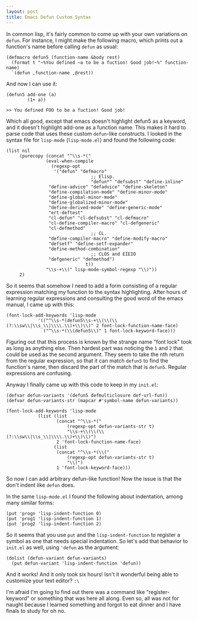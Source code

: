 ```yaml
---
layout: post
title: Emacs Defun Custom Syntax
---
```


In common lisp, it's fairly common to come up with your own variations on `defun`. For instance,
I might make the following macro, which prints out a function's name before calling `defun` as
usual:


    (defmacro defun5 (function-name &body rest)
      (format t "~%You defined ~a to be a fuction! Good job!~%" function-name)
      `(defun ,function-name ,@rest))

And now I can use it:

    (defun5 add-one (a)
            (1+ a))

    >> You defined FOO to be a fuction! Good job!

Which all good, except that emacs doesn't highlight defun5 as a keyword, and it doesn't highlight
add-one as a function name. This makes it hard to parse code that uses these custom `defun`-like
constructs. I looked in the syntax file for `lisp-mode` (`lisp-mode.el`) and found the following
code:

    (list nil
         (purecopy (concat "^\\s-*("
                   (eval-when-compile
                     (regexp-opt
                      '("defun" "defmacro"
                                    ;; Elisp.
                                    "defun*" "defsubst" "define-inline"
                    "define-advice" "defadvice" "define-skeleton"
                    "define-compilation-mode" "define-minor-mode"
                    "define-global-minor-mode"
                    "define-globalized-minor-mode"
                    "define-derived-mode" "define-generic-mode"
                    "ert-deftest"
                    "cl-defun" "cl-defsubst" "cl-defmacro"
                    "cl-define-compiler-macro" "cl-defgeneric"
                    "cl-defmethod"
                                    ;; CL.
                    "define-compiler-macro" "define-modify-macro"
                    "defsetf" "define-setf-expander"
                    "define-method-combination"
                                    ;; CLOS and EIEIO
                    "defgeneric" "defmethod")
                                  t))
                   "\\s-+\\(" lisp-mode-symbol-regexp "\\)"))
         2)

So it seems that somehow I need to add a form consisting of a regular expression matching my
function to the syntax highlighting. After hours of learning regular expressions and consulting the
good word of the emacs manual, I came up with this:

    (font-lock-add-keywords 'lisp-mode
                '(("^\\s-*(defun5\\s-+\\(\\(\\(?:\\sw\\|\\s_\\|\\\\.\\)+\\)\\)" 2 font-lock-function-name-face)
                  ("^\\s-*(\\(defun5\\)" 1 font-lock-keyword-face)))

Figuring out that this process is known by the strange name "font lock" took as long as anything
else. Then hardest part was noticing the `1` and `2` that could be used as the second argument. They seem
to take the nth return from the regular expression, so that it can match `defun5` to find the
function's name, then discard the part of the match that is `defun5`. Regular expressions are
confusing.  

Anyway I finally came up with this code to keep in my `init.el`:

    (defvar defun-variants '(defun5 defmulticlosure def-url-fun))
    (defvar defun-variants-str (mapcar #'symbol-name defun-variants))

    (font-lock-add-keywords 'lisp-mode
                (list (list
                       (concat "^\\s-*("
                           (regexp-opt defun-variants-str t)
                           "\\s-+\\(\\(\\(?:\\sw\\|\\s_\\|\\\\.\\)+\\)\\)")
                       2 'font-lock-function-name-face)
                      (list
                       (concat "^\\s-*(\\("
                           (regexp-opt defun-variants-str t)
                           "\\)")
                       1 'font-lock-keyword-face)))


So now I can add arbitrary defun-like function! Now the issue is that the don't indent like `defun`
does.

In the same `lisp-mode.el` I found the following about indentation, among many similar forms:

    (put 'progn 'lisp-indent-function 0)
    (put 'prog1 'lisp-indent-function 1)
    (put 'prog2 'lisp-indent-function 2)

So it seems that you use `put` and the `lisp-indent-function` to register a symbol as one that needs
special indentation. So let's add that behavior to `init.el` as well, using `'defun` as the
argument:


    (dolist (defun-variant defun-variants)
      (put defun-variant 'lisp-indent-function 'defun))


And it works! And it only took six hours! Isn't it wonderful being able to customize your text
editor? `:\`

I'm afraid I'm going to find out there was a command like "register-keyword" or something that was
here all along. Even so, all was not for naught because I learned something and forgot to eat
dinner and I have finals to study for oh no.


